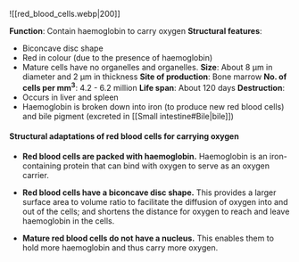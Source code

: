 ![[red_blood_cells.webp|200]]

**Function**: Contain haemoglobin to carry oxygen
**Structural features**:
- Biconcave disc shape
- Red in colour (due to the presence of haemoglobin)
- Mature cells have no organelles and organelles.
**Size**: About 8 μm in diameter and 2 μm in thickness
**Site of production**: Bone marrow
**No. of cells per mm<sup>3</sup>**: 4.2 - 6.2 million
**Life span**: About 120 days
**Destruction**:
- Occurs in liver and spleen
- Haemoglobin is broken down into iron (to produce new red blood cells) and bile pigment (excreted in [[Small intestine#Bile|bile]])

#### Structural adaptations of red blood cells for carrying oxygen

- **Red blood cells are packed with haemoglobin.**
  Haemoglobin is an iron-containing protein that can bind with oxygen to serve as an oxygen carrier.

- **Red blood cells have a biconcave disc shape.**
  This provides a larger surface area to volume ratio to facilitate the diffusion of oxygen into and out of the cells; and shortens the distance for oxygen to reach and leave haemoglobin in the cells.

- **Mature red blood cells do not have a nucleus.**
  This enables them to hold more haemoglobin and thus carry more oxygen.
